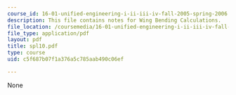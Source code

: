 ```yaml
---
course_id: 16-01-unified-engineering-i-ii-iii-iv-fall-2005-spring-2006
description: This file contains notes for Wing Bending Calculations.
file_location: /coursemedia/16-01-unified-engineering-i-ii-iii-iv-fall-2005-spring-2006/c5f687b07f1a376a5c785aab490c06ef_spl10.pdf
file_type: application/pdf
layout: pdf
title: spl10.pdf
type: course
uid: c5f687b07f1a376a5c785aab490c06ef

---
```

None